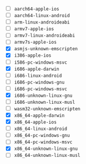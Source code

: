 - [ ] `aarch64-apple-ios`
- [ ] `aarch64-linux-android`
- [ ] `arm-linux-androideabi`
- [ ] `armv7-apple-ios`
- [ ] `armv7-linux-androideabi`
- [ ] `armv7s-apple-ios`
- [x] `asmjs-unknown-emscripten`
- [x] `i386-apple-ios`
- [ ] `i586-pc-windows-msvc`
- [x] `i686-apple-darwin`
- [ ] `i686-linux-android`
- [ ] `i686-pc-windows-gnu`
- [ ] `i686-pc-windows-msvc`
- [x] `i686-unknown-linux-gnu`
- [ ] `i686-unknown-linux-musl`
- [ ] `wasm32-unknown-emscripten`
- [x] `x86_64-apple-darwin`
- [x] `x86_64-apple-ios`
- [ ] `x86_64-linux-android`
- [ ] `x86_64-pc-windows-gnu`
- [ ] `x86_64-pc-windows-msvc`
- [x] `x86_64-unknown-linux-gnu`
- [ ] `x86_64-unknown-linux-musl`
